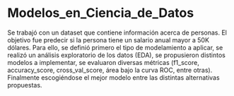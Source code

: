 # Modelos_en_Ciencia_de_Datos

Se trabajó con un dataset que contiene información acerca de personas. El objetivo fue predecir si la persona tiene un salario anual mayor a 50K dólares. Para ello, se definió primero el tipo de modelamiento a aplicar, se realizó un análisis exploratorio de los datos (EDA), se propusieron distintos modelos a implementar, se evaluaron diversas métricas (f1_score, accuracy_score, cross_val_score, área bajo la curva ROC, entre otras). Finalmente  escogiéndose el mejor modelo entre las distintas alternativas propuestas.
